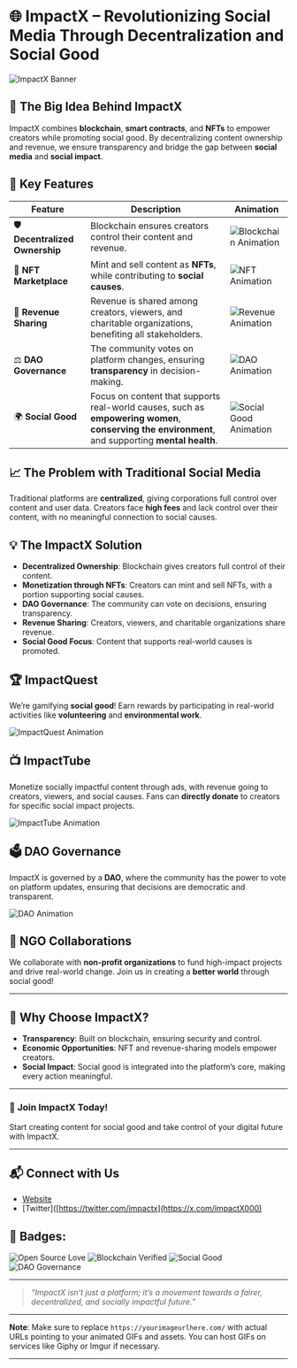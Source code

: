 # 🌐 **ImpactX** – Revolutionizing Social Media Through Decentralization and Social Good

![ImpactX Banner](https://yourimageurlhere.com/banner.gif) <!-- Add a custom banner with your logo and mission statement -->

## 🚀 **The Big Idea Behind ImpactX**

ImpactX combines **blockchain**, **smart contracts**, and **NFTs** to empower creators while promoting social good. By decentralizing content ownership and revenue, we ensure transparency and bridge the gap between **social media** and **social impact**.

## 🔑 **Key Features**

| Feature               | Description                                                                                                                                       | Animation |
|-----------------------|---------------------------------------------------------------------------------------------------------------------------------------------------|-----------|
| 🛡️ **Decentralized Ownership** | Blockchain ensures creators control their content and revenue.                                                                                 | ![Blockchain Animation](https://yourimageurlhere.com/blockchain.gif) |
| 🎨 **NFT Marketplace**  | Mint and sell content as **NFTs**, while contributing to **social causes**.                                                                       | ![NFT Animation](https://yourimageurlhere.com/nft.gif) |
| 💸 **Revenue Sharing**  | Revenue is shared among creators, viewers, and charitable organizations, benefiting all stakeholders.                                            | ![Revenue Animation](https://yourimageurlhere.com/revenue.gif) |
| ⚖️ **DAO Governance**   | The community votes on platform changes, ensuring **transparency** in decision-making.                                                          | ![DAO Animation](https://yourimageurlhere.com/dao.gif) |
| 🌍 **Social Good**      | Focus on content that supports real-world causes, such as **empowering women**, **conserving the environment**, and supporting **mental health**. | ![Social Good Animation](https://yourimageurlhere.com/social-good.gif) |

## 📈 **The Problem with Traditional Social Media**

Traditional platforms are **centralized**, giving corporations full control over content and user data. Creators face **high fees** and lack control over their content, with no meaningful connection to social causes.

## 💡 **The ImpactX Solution**

- **Decentralized Ownership**: Blockchain gives creators full control of their content.
- **Monetization through NFTs**: Creators can mint and sell NFTs, with a portion supporting social causes.
- **DAO Governance**: The community can vote on decisions, ensuring transparency.
- **Revenue Sharing**: Creators, viewers, and charitable organizations share revenue.
- **Social Good Focus**: Content that supports real-world causes is promoted.

## 🏆 **ImpactQuest**

We’re gamifying **social good**! Earn rewards by participating in real-world activities like **volunteering** and **environmental work**.

![ImpactQuest Animation](https://yourimageurlhere.com/impactquest.gif)

## 📺 **ImpactTube**

Monetize socially impactful content through ads, with revenue going to creators, viewers, and social causes. Fans can **directly donate** to creators for specific social impact projects.

![ImpactTube Animation](https://yourimageurlhere.com/impacttube.gif)

## 🗳️ **DAO Governance**

ImpactX is governed by a **DAO**, where the community has the power to vote on platform updates, ensuring that decisions are democratic and transparent.

![DAO Animation](https://yourimageurlhere.com/dao.gif)

## 🤝 **NGO Collaborations**

We collaborate with **non-profit organizations** to fund high-impact projects and drive real-world change. Join us in creating a **better world** through social good!

---

## 🎯 **Why Choose ImpactX?**

- **Transparency**: Built on blockchain, ensuring security and control.
- **Economic Opportunities**: NFT and revenue-sharing models empower creators.
- **Social Impact**: Social good is integrated into the platform’s core, making every action meaningful.

---

### 🚀 **Join ImpactX Today!**

Start creating content for social good and take control of your digital future with ImpactX.

---

## 📬 **Connect with Us**

- [Website](https://github.com/ImPctX)
- [Twitter]([https://twitter.com/impactx](https://x.com/impactX000)


## 🏅 **Badges**:

![Open Source Love](https://badges.frapsoft.com/os/v1/open-source.svg?v=103)
![Blockchain Verified](https://img.shields.io/badge/blockchain-verified-green)
![Social Good](https://img.shields.io/badge/Social-Good-blue)
![DAO Governance](https://img.shields.io/badge/DAO-Governance-orange)

---

> _“ImpactX isn’t just a platform; it’s a movement towards a fairer, decentralized, and socially impactful future.”_

---

**Note**: Make sure to replace `https://yourimageurlhere.com/` with actual URLs pointing to your animated GIFs and assets. You can host GIFs on services like Giphy or Imgur if necessary.

---

